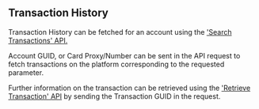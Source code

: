 ## Transaction History

Transaction History can be fetched for an account using the [&#39;Search Transactions&#39; API.](https://devdocs.qolopay.com/openapi/qoloreference/operation/SearchTransaction)

Account GUID, or Card Proxy/Number can be sent in the API request to fetch transactions on the platform corresponding to the requested parameter.

Further information on the transaction can be retrieved using the [&#39;Retrieve Transaction&#39; API](https://devdocs.qolopay.com/openapi/qoloreference/operation/GetTransactionById) by sending the Transaction GUID in the request.
